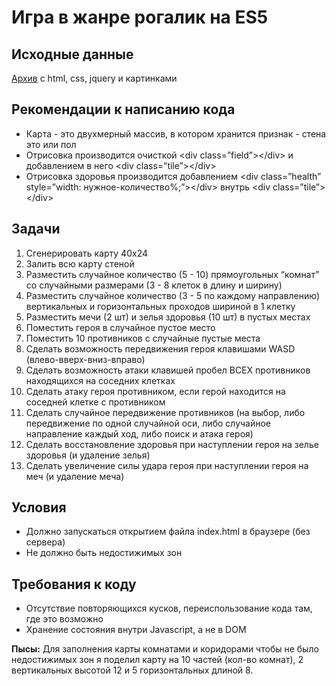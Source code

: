 # Игра в жанре рогалик на ES5

## Исходные данные
[Архив](https://easymerch.ru/rogue.tgz) c html, css, jquery и картинками

## Рекомендации к написанию кода
 - Карта - это двухмерный массив, в котором хранится признак - стена это или пол
 - Отрисовка производится очисткой \<div class=”field”>\</div> и добавлением в него \<div class=”tile”>\</div>
 - Отрисовка здоровья производится добавлением \<div class=”health” style=”width: нужное-количество%;”>\</div> внутрь \<div class=”tile”>\</div>

 ## Задачи
1. Сгенерировать карту 40x24
2.	Залить всю карту стеной
3.	Разместить случайное количество (5 - 10) прямоугольных “комнат” со случайными размерами (3 - 8 клеток в длину и ширину)
4.	Разместить случайное количество (3 - 5 по каждому направлению)
вертикальных и горизонтальных проходов шириной в 1 клетку
5.	Разместить мечи (2 шт) и зелья здоровья (10 шт) в пустых местах
6.	Поместить героя в случайное пустое место
7.	Поместить 10 противников с случайные пустые места
8.	Сделать возможность передвижения героя клавишами WASD
(влево-вверх-вниз-вправо)
9.	Сделать возможность атаки клавишей пробел ВСЕХ противников
находящихся на соседних клетках
10.	Сделать атаку героя противником, если герой находится на соседней клетке с противником
11.	Сделать случайное передвижение противников (на выбор, либо передвижение по одной случайной оси, либо случайное направление каждый ход, либо поиск и атака героя)
12.	Сделать восстановление здоровья при наступлении героя на зелье
здоровья (и удаление зелья)
13.	Сделать увеличение силы удара героя при наступлении героя на меч
(и удаление меча)

## Условия
 - 	Должно запускаться открытием файла index.html в браузере (без сервера)
 - 	Не должно быть недостижимых зон

## Требования к коду 
- 	Отсутствие повторяющихся кусков, переиспользование кода там, где это возможно
- 	Хранение состояния внутри Javascript, а не в DOM

__Пысы:__ Для заполнения карты комнатами и коридорами чтобы не было недостижимых зон я поделил карту на 10 частей (кол-во комнат), 2 вертикальных высотой 12 и 5 горизонтальных длиной 8. 
